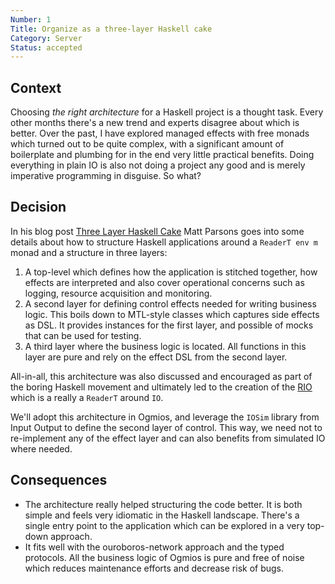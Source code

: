 ```yaml
---
Number: 1
Title: Organize as a three-layer Haskell cake
Category: Server
Status: accepted 
---
```


<!-- ADR template adapted from Michael Nygard's -->

## Context

<!-- What is the issue that we're seeing that is motivating this decision or change? -->

Choosing _the right architecture_ for a Haskell project is a thought task. Every other months there's a new trend and experts disagree about which is better. Over the past, I have explored managed effects with free monads which turned out to be quite complex, with a significant amount of boilerplate and plumbing for in the end very little practical benefits. Doing everything in plain IO is also not doing a project any good and is merely imperative programming in disguise. So what?

## Decision

<!-- What is the change that we're proposing and/or doing? -->

In his blog post [Three Layer Haskell Cake](https://www.parsonsmatt.org/2018/03/22/three_layer_haskell_cake.html) Matt Parsons goes into some details about how to structure Haskell applications around a `ReaderT env m` monad and a structure in three layers:

1. A top-level which defines how the application is stitched together, how effects are interpreted and also cover operational concerns such as logging, resource acquisition and monitoring. 
2. A second layer for defining control effects needed for writing business logic. This boils down to MTL-style classes which captures side effects as DSL. It provides instances for the first layer, and possible of mocks that can be used for testing. 
3. A third layer where the business logic is located. All functions in this layer are pure and rely on the effect DSL from the second layer.

All-in-all, this architecture was also discussed and encouraged as part of the boring Haskell movement and ultimately led to the creation of the [RIO](https://github.com/commercialhaskell/rio#the-rio-library) which is a really a `ReaderT` around `IO`. 

We'll adopt this architecture in Ogmios, and leverage the `IOSim` library from Input Output to define the second layer of control. This way, we need not to re-implement any of the effect layer and can also benefits from simulated IO where needed.

## Consequences

<!-- What becomes easier or more difficult to do because of this change? -->

- The architecture really helped structuring the code better. It is both simple and feels very idiomatic in the Haskell landscape. There's a single entry point to the application which can be explored in a very top-down approach. 
- It fits well with the ouroboros-network approach and the typed protocols. All the business logic of Ogmios is pure and free of noise which reduces maintenance efforts and decrease risk of bugs. 
